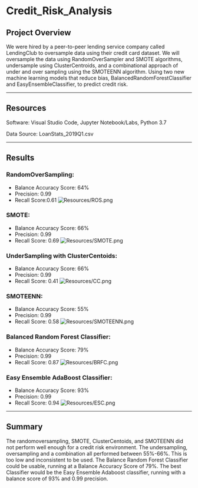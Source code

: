 # Credit_Risk_Analysis

## <b>Project Overview</b>
We were hired by a peer-to-peer lending service company called LendingClub to oversample data using their credit card dataset. We will oversample the data using RandomOverSampler and SMOTE algorithms, undersample using ClusterCentroids, and a combinational approach of under and over sampling using the SMOTEENN algorithm. Using two new machine learning models that reduce bias, BalancedRandomForestClassifier and EasyEnsembleClassifier, to predict credit risk.
___
## <b>Resources</b>
Software: Visual Studio Code, Jupyter Notebook/Labs, Python 3.7

Data Source: LoanStats_2019Q1.csv

___
## <b>Results</b>

### RandomOverSampling:
* Balance Accuracy Score: 64%
* Precision: 0.99
* Recall Score:0.61
![Resources/ROS.png](Resources/ROS.png)

### SMOTE:
* Balance Accuracy Score: 66%
* Precision: 0.99
* Recall Score: 0.69
![Resources/SMOTE.png](Resources/SMOTE.png)

### UnderSampling with ClusterCentoids:
* Balance Accuracy Score: 66%
* Precision: 0.99
* Recall Score: 0.41
![Resources/CC.png](Resources/CC.png)

### SMOTEENN:
* Balance Accuracy Score: 55%
* Precision: 0.99
* Recall Score: 0.58
![Resources/SMOTEENN.png](Resources/SMOTEENN.png)

### Balanced Random Forest Classifier:
* Balance Accuracy Score: 79%
* Precision: 0.99
* Recall Score: 0.87
![Resources/BRFC.png](Resources/BRFC.png)

### Easy Ensemble AdaBoost Classifier:
* Balance Accuracy Score: 93%
* Precision: 0.99
* Recall Score: 0.94
![Resources/ESC.png](Resources/ESC.png)

___
## <b>Summary</b>

The randomoversampling, SMOTE, ClusterCentoids, and SMOTEENN did not perform well enough for a credit risk environment. The undersampling, oversampling and a combination all performed between 55%-66%. This is too low and inconsistent to be used. The Balance Random Forest Classifier could be usable, running at a Balance Accuracy Score of 79%. The best Classifier would be the Easy Ensemble Adaboost classifier, running with a balance score of 93% and 0.99 precision.
